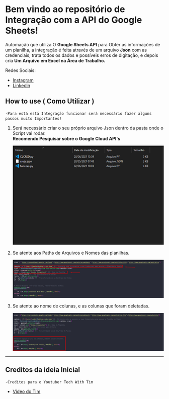 # Bem vindo ao repositório de Integração com a API do Google Sheets!
Automação que utiliza O **Google Sheets API** para Obter as informações de um planilha, a integração é feita através de um arquivo **Json** com as credenciais, trata todos os dados e possíveis erros de digitação, e depois cria **Um Arquivo em Excel na Área de Trabalho.**

Redes Sociais:
* [Instagram](https://www.instagram.com/claudiogfez/)
* [Linkedin](https://www.linkedin.com/in/clcostaf/)

## How to use ( Como Utilizar )
	-Para está está Integração funcionar será necessário fazer alguns passos muito Importantes!

1. Será necessário criar o seu próprio arquivo Json dentro da pasta onde o Script vai rodar.  
	**Recomendo Pesquisar sobre o Google Cloud API's**  

    ![step1](images/step1.png)

2. Se atente aos Paths de Arquivos e Nomes das planilhas.  

    ![step2](images/step2.png)

3. Se atente ao nome de colunas, e as colunas que foram deletadas.

	![step3](images/step3.png)
---

## Creditos da ideia Inicial
	-Creditos para o Youtuber Tech With Tim

* [Vídeo do Tim](https://www.youtube.com/watch?v=cnPlKLEGR7E)